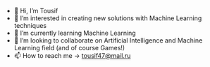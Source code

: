 - 👋 Hi, I’m Tousif
- 👀 I’m interested in creating new solutions with Machine Learning techniques
- 🌱 I’m currently learning Machine Learning
- 💞️ I’m looking to collaborate on Artificial Intelligence and Machine Learning field (and of course Games!)
- 📫 How to reach me -> tousif47@mail.ru

<!---
tousif47/tousif47 is a ✨ special ✨ repository because its `README.md` (this file) appears on your GitHub profile.
You can click the Preview link to take a look at your changes.
--->
